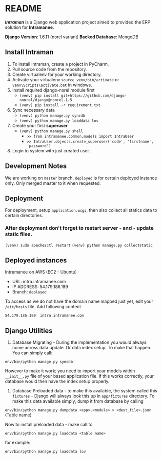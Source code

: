 # README #

***Intraman*** is a Django web application project aimed to provided the ERP solution for **Intramanee**.

**Django Version**: 1.6.11 (norel variant)
**Backed Database**: MongoDB

## Install Intraman

1. To install intraman, create a project in PyCharm, 
1. Pull source code from the repository.
1. Create virtualenv for your working directory.
1. Activate your virtualenv ``source venv/bin/activate`` or ``venv\Scripts\activate.bat`` in windows.
1. Install required django-norel module first
    * ``(venv) pip install git+https://github.com/django-nonrel/django@nonrel-1.5``
    * ``(venv) pip install -r requirement.txt``
1. Sync necessary data
    * ``(venv) python manage.py syncdb``
    * ``(venv) python manage.py loaddata lov``
1. Create your first **superuser**
    * ``(venv) python manage.py shell``
        * ``>> from intramanee.common.models import IntraUser``
        * ``>> IntraUser.objects.create_superuser('code', 'firstname', 'password')``
1. Login to system with just created user.

## Development Notes

We are working on ``master`` branch. ``deployed`` is for certain deployed instance only. Only merged master to it when requested.

## Deployment

For deployment, setup ``application.wsgi``, then also collect all statics data to certain directories.

### After deployment don't forget to restart server - and - update static files.

``(venv) sudo apache2ctl restart``
``(venv) python manage.py collectstatic``

## Deployed instances

Intramanee on AWS (EC2 - Ubuntu)

* URL: intra.intramanee.com
* IP ADDRESS: 54.179.186.189
* Branch: ``deployed`` 

To access as we do not have the domain name mapped just yet, edit your ``/etc/hosts`` file. Add following content

```
54.179.186.189  intra.intramanee.com
```

## Django Utilities

1. Database Migrating - During the implementation you would always come across data update. Or data index setup. To make that happen. You can simply call:

```env/bin/python manage.py syncdb```

However to make it work; you need to import your models within ```__init__.py``` file of your based application file. If this works correctly, your database would then have the index setup properly.

1. Database Preloaded data - to make this available, the system called this ```fixtures``` - Django will always look this up in ```app/fixtures``` directory. To make this data available simply; dump it from database by calling

```env/bin/python manage.py dumpdata <app>.<module> > <dest_file>.json``` (Table name)

Now to install preloaded data - make call to

```env/bin/python manage.py loaddata <table name>```

for example:

```env/bin/python manage.py loaddata lov```